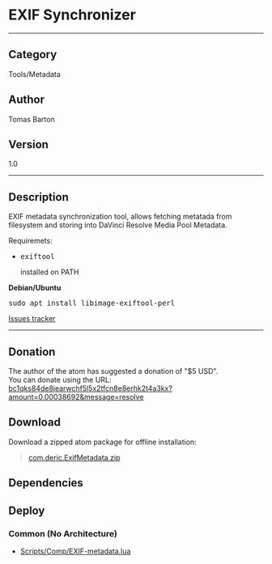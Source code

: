 # EXIF Synchronizer
___

## Category
Tools/Metadata

## Author
Tomas Barton

## Version
1.0

___

## Description
EXIF metadata synchronization tool, allows fetching metatada from filesystem and storing into DaVinci Resolve Media Pool Metadata.

Requiremets:

<ul>
<li><pre>exiftool</pre></li> installed on PATH
</ul>

<strong>Debian/Ubuntu</strong>
<pre>
sudo apt install libimage-exiftool-perl
</pre>

<a href="https://github.com/deric/DaVinciResolve-metadata/issues">Issues tracker</a>

___

## Donation
The author of the atom has suggested a donation of "$5 USD".  
You can donate using the URL: <a href="bc1qks84de8jearwchf5l5x2tfcn8e8erhk2t4a3kx?amount=0.00038692&message=resolve">bc1qks84de8jearwchf5l5x2tfcn8e8erhk2t4a3kx?amount=0.00038692&message=resolve</a>
## Download

Download a zipped atom package for offline installation:
> [com.deric.ExifMetadata.zip](https://gitlab.com/WeSuckLess/Reactor/-/archive/master/Reactor-master.zip?path=Atoms/com.deric.ExifMetadata)  

## Dependencies

## Deploy

### Common (No Architecture)

<ul>
<li><a href="https://gitlab.com/WeSuckLess/Reactor/-/blob/master/Atoms/com.deric.ExifMetadata/Scripts/Comp/EXIF-metadata.lua?ref_type=heads">Scripts/Comp/EXIF-metadata.lua</a></li>
</ul>
